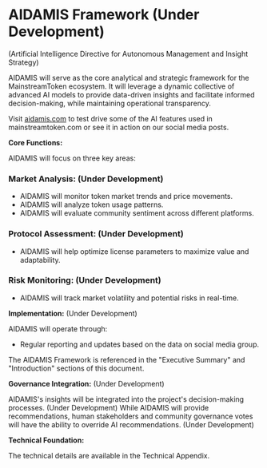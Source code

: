# AIDAMIS Framework (Under Development)
(Artificial Intelligence Directive for Autonomous Management and Insight Strategy)

AIDAMIS will serve as the core analytical and strategic framework for the MainstreamToken ecosystem. It will leverage a dynamic collective of advanced AI models to provide data-driven insights and facilitate informed decision-making, while maintaining operational transparency. 

Visit <a href="https://aidamis.com/">aidamis.com</a> to test drive some of the AI features used in mainstreamtoken.com or see it in action on our social media posts.

**Core Functions:**

AIDAMIS will focus on three key areas:

### Market Analysis: (Under Development)
*   AIDAMIS will monitor token market trends and price movements.
*   AIDAMIS will analyze token usage patterns.
*   AIDAMIS will evaluate community sentiment across different platforms.

### Protocol Assessment: (Under Development)
*   AIDAMIS will help optimize license parameters to maximize value and adaptability.

### Risk Monitoring: (Under Development)
*   AIDAMIS will track market volatility and potential risks in real-time.

**Implementation:** (Under Development)

AIDAMIS will operate through:

*   Regular reporting and updates based on the data on social media group.

The AIDAMIS Framework is referenced in the "Executive Summary" and "Introduction" sections of this document.

**Governance Integration:** (Under Development)

AIDAMIS's insights will be integrated into the project's decision-making processes. (Under Development) 
While AIDAMIS will provide recommendations, human stakeholders and community governance votes will have the ability to override AI recommendations. (Under Development)

**Technical Foundation:**

The technical details are available in the Technical Appendix.
